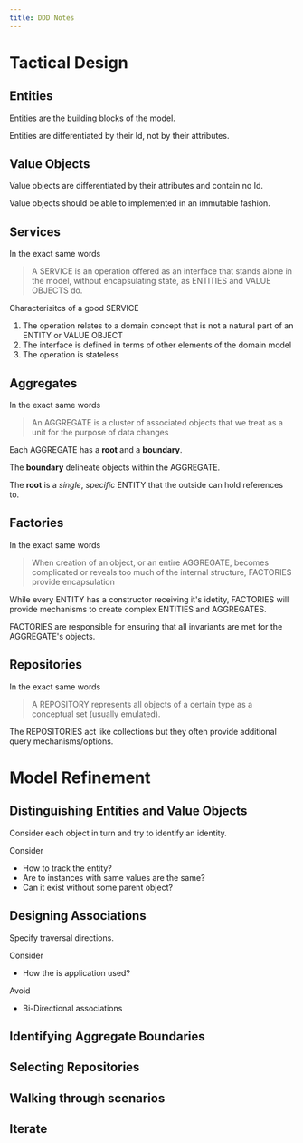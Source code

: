 ```yaml
---
title: DDD Notes
---
```


# Tactical Design

## Entities

Entities are the building blocks of the model.

Entities are differentiated by their Id, not by their attributes.

## Value Objects

Value objects are differentiated by their attributes and contain no Id.

Value objects should be able to implemented in an immutable fashion.

## Services

In the exact same words

> A SERVICE is an operation offered as an interface that stands alone in the model, without encapsulating state, as ENTITIES and VALUE OBJECTS do.

Characterisitcs of a good SERVICE
1. The operation relates to a domain concept that is not a natural part of an ENTITY or VALUE OBJECT
1. The interface is defined in terms of other elements of the domain model
1. The operation is stateless

## Aggregates

In the exact same words

> An AGGREGATE is a cluster of associated objects that we treat as a unit for the purpose of data changes

Each AGGREGATE has a **root** and a **boundary**.

The **boundary** delineate objects within the AGGREGATE.

The **root** is a *single*, *specific* ENTITY that the outside can hold references to.

## Factories

In the exact same words

> When creation of an object, or an entire AGGREGATE, becomes complicated or reveals too much of the internal structure, FACTORIES provide encapsulation

While every ENTITY has a constructor receiving it's idetity, FACTORIES will provide mechanisms to create complex ENTITIES and AGGREGATES.

FACTORIES are responsible for ensuring that all invariants are met for the AGGREGATE's objects.

## Repositories

In the exact same words

> A REPOSITORY represents all objects of a certain type as a conceptual set (usually emulated).

The REPOSITORIES act like collections but they often provide additional query mechanisms/options.

# Model Refinement

## Distinguishing Entities and Value Objects

Consider each object in turn and try to identify an identity.

Consider
- How to track the entity?
- Are to instances with same values are the same?
- Can it exist without some parent object?

## Designing Associations

Specify traversal directions.

Consider
- How the is application used?

Avoid
- Bi-Directional associations

## Identifying Aggregate Boundaries
## Selecting Repositories
## Walking through scenarios
## Iterate
